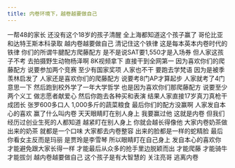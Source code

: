 ```yaml
---
title: 内卷环境下，越卷越要做自己
---
```

一帮48的家长
还没有这个18岁的孩子清醒
全上海都知道这个孩子赢了
哥伦比亚和达特王斯本科录取
越内卷越要做自己
清记住这个铁律
这是每本英本内卷时代的铁律
你们的所谓牛腱配方爬藤配方
是不是说SAT要1,550才是入场券
但人家这孩子不考
去拍摄野生动物杨泽啊
8K视频拿下
直接干到全网第一
因为喜欢你们的爬藤配方
说要参加两个竞赛
至少有国家奖项
人家也不干
要跑去学梵语
因为是被季羡林启发了
人家还是喜欢你们的爬藤配方
说要考8门AP才算起步
人家就考了4门
意思一下
然后跑到校外学了一年大学哲学
也是因为喜欢你们那爬藤配方
说要至少两个义工
做志愿者献爱心
然后你跑去各种买和表演
结果人家直接17岁真刀真枪干成团长
张罗600多口人
1,000多斤的蔬菜粮食
最后你们的配方没赢啊
人家发自本心的喜欢
赢了什么叫内卷
天天眼睛盯在别人身上
我要赢过他
这就是内卷
但我们经历过创业生死的人都知道
越紧盯在别人身上
你就会越长得像他
大家内卷奶茶做出来的奶茶
就都是一个口味
大家都去内卷整容
出来的脸都是一样的蛇精脸
最后你看女主反而是玛丽
是贾玲是李雪琴
所以眼睛盯在自己身上
发自本心的喜欢你
才能避免跟大家长得一样
才能最后从众多的抢手里边脱颖而出
才能爬藤
才能骑牛
才能拔剑
越内卷越要做自己
这个孩子是有大智慧的
关注亮哥
逃离内卷
